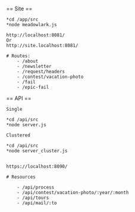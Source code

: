 == Site ==

    *cd /app/src
    *node meadowlark.js

    http://localhost:8081/
    Or
    http://site.localhost:8081/

    # Routes:
        - /about
        - /newsletter
        - /request/headers
        - /contest/vacation-photo
        - /fail
        - /epic-fail

== API ==

    Single

    *cd /api/src
    *node server.js

    Clustered

    *cd /api/src
    *node server_cluster.js


    https://localhost:8090/

    # Resources

        - /api/process
        - /api/contest/vacation-photo/:year/:month
        - /api/tours
        - /api/mail/:to
